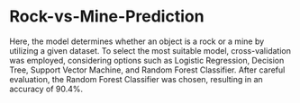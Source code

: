 # Rock-vs-Mine-Prediction
  Here, the model determines whether an object is a rock or a mine by utilizing a given dataset. To select the most suitable model, cross-validation was employed, considering options such as Logistic Regression, Decision Tree, Support Vector Machine, and Random Forest Classifier. After careful evaluation, the Random Forest Classifier was chosen, resulting in an accuracy of 90.4%.
